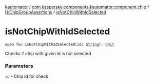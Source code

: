 [kautomator](../../index.md) / [com.kaspersky.components.kautomator.component.chip](../index.md) / [UiChipGroupAssertions](index.md) / [isNotChipWithIdSelected](./is-not-chip-with-id-selected.md)

# isNotChipWithIdSelected

`open fun isNotChipWithIdSelected(id: `[`String`](https://kotlinlang.org/api/latest/jvm/stdlib/kotlin/-string/index.html)`): `[`Unit`](https://kotlinlang.org/api/latest/jvm/stdlib/kotlin/-unit/index.html)

Checks if chip with given id is not selected

### Parameters

`id` - Chip id for check